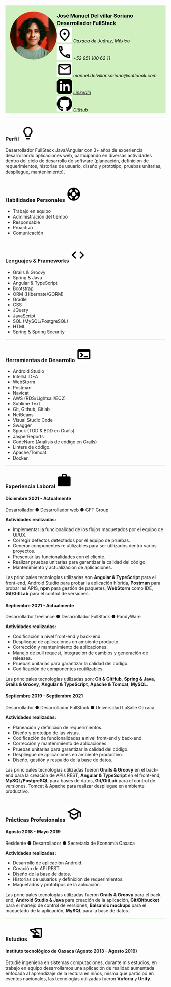 <div style="background: #d0f0c0; display: flex;">
    <div style="width: 30%; padding-left: 15px; padding-top: 20px">
            <img style="border-radius: 50%;" src="1655400235504.jpg" alt="Manuel" width="150" height="150">
    </div>
	<div style="width: 70%;">
      <h3 style="color: black; margin-bottom: 3px;">
      	José Manuel Del villar Soriano    
      </h3>
      <h3 style="color: black; margin-top: 3px; margin-bottom: 3px;">
       Desarrollador FullStack
      </h3>
      <h6 style="color: black; margin-top: 3px; margin-bottom: 3px;">
       <img src="place_black_24dp.svg" style="background: #d0f0c0;"> Oaxaca de Juárez, México
      </h6>
      <h6 style="color: black; margin-top: 3px; margin-bottom: 3px;">
      	<img src="call_black_24dp.svg" style="background: #d0f0c0;"> +52 951 100 62 11
      </h6>
      <h6 style="color: black; margin-top: 3px; margin-bottom: 3px;">
      	<img src="email_black_24dp.svg" style="background: #d0f0c0;"> manuel.delvillar.soriano@outloook.com    
      </h6>
      <h6 style="color: black; margin-top: 3px; margin-bottom: 3px;">
         <img src="iconmonstr-linkedin-3.svg" style="background: #d0f0c0;"> <a href="https://www.linkedin.com/in/jos%C3%A9-manuel-del-villar-soriano-18531678/">LinkedIn</a> 
      </h6>
      <h6 style="color: black; margin-top: 3px; margin-bottom: 3px;">
         <img src="iconmonstr-github-1.svg" style="background: #d0f0c0;"> <a href="https://www.github.com/ziceck">GitHub </a>
      </h6>  
    </div>
</div>




<hr style="background: #d0f0c0;">

### Perfil ![](lightbulb_black_24dp.svg)


Desarrollador FullStack Java/Angular con 3+ años de experiencia desarrollando aplicaciones web, participando en diversas actividades dentro del ciclo de desarrollo de software (planeación, definición de requerimientos, historias de usuario, diseño y prototipo, pruebas unitarias, despliegue, mantenimiento).





<hr style="background: #d0f0c0;">

### Habilidades Personales ![](support_black_24dp.svg)


- Trabajo en equipo
- Administración del tiempo
- Responsable
- Proactivo
- Comunicación





<hr style="background: #d0f0c0;">

### Lenguajes & Frameworks ![](code_black_24dp.svg)

- Grails & Groovy
- Spring & Java
- Angular & TypeScript
- Bootstrap
- ORM (Hibernate/GORM)
- Gradle
- CSS
- JQuery
- JavaScript
- SQL (MySQL/PostgreSQL)
- HTML
- Spring & Spring Security





<hr style="background: #d0f0c0">

### Herramientas de Desarrollo ![](terminal_black_24dp.svg)


- Android Studio
- IntelliJ IDEA
- WebStorm
- Postman
- Navicat
- AWS (RDS/Lightsail/EC2)
- Sublime Text
- Git, Github, Gitlab
- NetBeans
- Visual Studio Code
- Swagger
- Spock (TDD & BDD en Grails)
- JasperReports
- CodeNarc (Análisis de código en Grails)
- Linters de código.
- Apache/Tomcat.
- Docker.





<hr style="background: #d0f0c0">

### Experiencia Laboral ![](work_black_24dp.svg)

#### Diciembre 2021 - Actualmente

Desarrollador ● Desarrollador web ● GFT Group 

**Actividades realizadas:**

- Implementar la funcionalidad de los flujos maquetados por el equipo de UI/UX.
- Corregir defectos detectados por el equipo de pruebas.
- Generar componentes re utilizables para ser utilizados dentro varios proyectos. 
- Presentar las funcionalidades con el cliente.
- Realizar pruebas unitarias para garantizar la calidad del código. 
- Mantenimiento y actualización de aplicaciones.



Las principales tecnologías utilizadas son **Angular & TypeScript** para el front-end, Android Studio para probar la aplicación híbrida, **Postman** para probar las APIS, **npm** para gestión de paquetes, **WebStorm** como IDE, **Git/GitlLab** para el control de versiones.



#### Septiembre 2021 - Actualmente

Desarrollador freelance ● Desarrollador FullStack ● PandyWare

**Actividades realizadas:**

- Codificación a nivel front-end y back-end.
- Despliegue de aplicaciones en ambiente producto.
- Corrección y mantenimiento de aplicaciones.
- Manejo de pull request, integración de cambios y generación de releases.
- Pruebas unitarias para garantizar la calidad del código.
- Codificación de componentes reutilizables.



Las principales tecnologías utilizadas son: **Git & GitHub**, **Spring & Java**, **Grails & Groovy**, **Angular & TypeScript**, **Apache & Tomcat**, **MySQL**.



#### Septiembre 2019 - Septiembre 2021

Desarrollador ● Desarrollador FullStack ● Universidad LaSalle Oaxaca

**Actividades realizadas:**

- Planeación y definición de requerimientos.
- Diseño y prototipo de las vistas.
- Codificación de funcionalidades a nivel front-end y back-end.
- Corrección y mantenimiento de aplicaciones.
- Pruebas unitarias para garantizar la calidad del código.
- Despliegue de aplicaciones en ambiente productivo.
- Diseño, gestión y respaldo de la base de datos.



Las principales tecnologías utilizadas fueron **Grails & Groovy** en el back-end para la creación de APIs REST, **Angular & TypeScript** en el front-end, **MySQL/PostgreSQL** para bases de datos, **Git/GitLab** para el control de versiones, Tomcat & Apache para realizar despliegue en ambiente productivo.





<hr style="background: #d0f0c0">

### Prácticas Profesionales ![](school_black_24dp.svg)
#### Agosto 2018 - Mayo 2019

Residente ● Desarrollador ● Secretaría de Economía Oaxaca

**Actividades realizadas:**

- Desarrollo de aplicación Android.
- Creación de API REST.
- Diseño de la base de datos.
- Historias de usuarios y definición de requerimientos.
- Maquetados y prototipos de la aplicación.



Las principales tecnologías utilizadas fueron **Grails & Groovy** para el back-end, **Android Studio & Java** para creación de la aplicación, **Git/Bitbucket** para el manejo de control de versiones, **Balsamic mockups** para el maquetado de la aplicación, **MySQL** para la base de datos.






<hr style="background: #d0f0c0">

### Estudios ![](history_edu_black_24dp.svg)
#### Instituto tecnológico de Oaxaca (Agosto 2013 - Agosto 2019)

Estudié ingeniería en sistemas computaciones, durante mis estudios, en trabajo en equipo desarrollamos una aplicación de realidad aumentada enfocada al aprendizaje de la lectura en niños, misma que participó en eventos nacionales, las tecnologías utilizadas fueron **Vuforia** y **Unity**.
